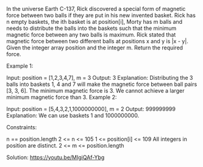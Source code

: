In the universe Earth C-137, Rick discovered a special form of magnetic force between two balls if they are put in his new invented basket. Rick has n empty baskets, the ith basket is at position[i], Morty has m balls and needs to distribute the balls into the baskets such that the minimum magnetic force between any two balls is maximum.
Rick stated that magnetic force between two different balls at positions x and y is |x - y|.
Given the integer array position and the integer m. Return the required force.

Example 1:

Input: position = [1,2,3,4,7], m = 3
Output: 3
Explanation: Distributing the 3 balls into baskets 1, 4 and 7 will make the magnetic force between ball pairs [3, 3, 6]. The minimum magnetic force is 3. We cannot achieve a larger minimum magnetic force than 3.
Example 2:

Input: position = [5,4,3,2,1,1000000000], m = 2
Output: 999999999
Explanation: We can use baskets 1 and 1000000000.
 

Constraints:

n == position.length
2 <= n <= 105
1 <= position[i] <= 109
All integers in position are distinct.
2 <= m <= position.length

Solution:
https://youtu.be/MIgiQAf-Ybg 